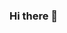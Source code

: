 ### Hi there 👋

<!--
Hi there! My name is Viola and...

- 🔭 I’m currently working on earning my Bachelor of Science in Software Engineering at San Jose State University.
- 🌱 I’m currently learning Data Structures and Algorithms, Programming Paradigms, Software Engineering Process Management, Computer and Human Interaction, and SE II at SJSU.
- 👯 I’m looking to collaborate on just about any project that will provide helpful experiences for my development as a software engineer. My current strengths are in coding
     with Java and C++, however, I am very open to learning new languages and tools!
- 🤔 I’m looking for help with learning new and useful skills related to software engineering. I'd love to learn how to use new programming languages and software tools to see 
      what I like or would be interested in pursuing.
- 📫 How to reach me: feel free to message me on here or email me at viola.yasuda@sjsu.edu
- 😄 Pronouns: She/her
- ⚡ Fun fact: besides programming, my interests include singing, swimming, animals, and poetry.
-->

